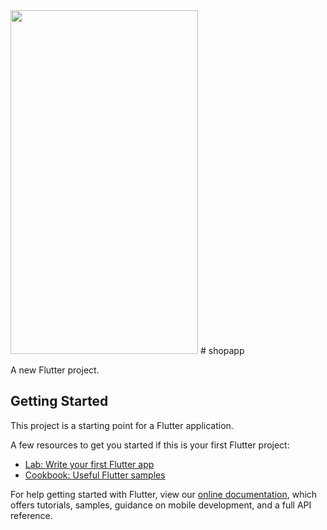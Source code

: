 <img src=https://user-images.githubusercontent.com/103458291/223159617-6750fbb2-d215-43e8-b8dd-a256871dba57.gif width="300" height="550" />
# shopapp

A new Flutter project.

## Getting Started

This project is a starting point for a Flutter application.

A few resources to get you started if this is your first Flutter project:

- [Lab: Write your first Flutter app](https://flutter.dev/docs/get-started/codelab)
- [Cookbook: Useful Flutter samples](https://flutter.dev/docs/cookbook)

For help getting started with Flutter, view our
[online documentation](https://flutter.dev/docs), which offers tutorials,
samples, guidance on mobile development, and a full API reference.
